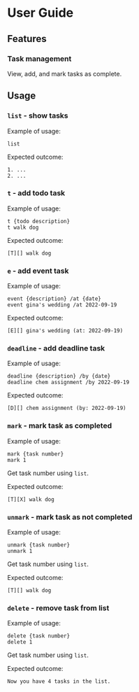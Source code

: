 # User Guide

## Features 

### Task management

View, add, and mark tasks as complete. 


## Usage

### `list` - show tasks

Example of usage: 

`list`

Expected outcome:

```
1. ...
2. ...
```


### `t` - add todo task

Example of usage: 

```
t {todo description}
t walk dog
```

Expected outcome:

```
[T][] walk dog
```


### `e` - add event task

Example of usage: 

```
event {description} /at {date}
event gina's wedding /at 2022-09-19
```

Expected outcome:

```
[E][] gina's wedding (at: 2022-09-19)
```


### `deadline` - add deadline task

Example of usage: 

```
deadline {description} /by {date}
deadline chem assignment /by 2022-09-19
```

Expected outcome:

```
[D][] chem assignment (by: 2022-09-19)
```


### `mark` - mark task as completed

Example of usage: 

```
mark {task number}
mark 1
```

Get task number using `list`.

Expected outcome:

```
[T][X] walk dog
```


### `unmark` - mark task as not completed

Example of usage: 

```
unmark {task number}
unmark 1
```

Get task number using `list`.

Expected outcome:

```
[T][] walk dog
```


### `delete` - remove task from list

Example of usage: 

```
delete {task number}
delete 1
```

Get task number using `list`.

Expected outcome:

```
Now you have 4 tasks in the list.
```

